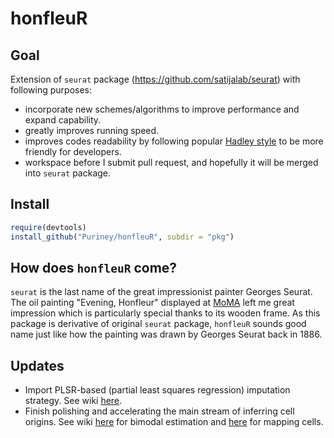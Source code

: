 # honfleuR

## Goal

Extension of `seurat` package (https://github.com/satijalab/seurat) with
following purposes:

- incorporate new schemes/algorithms to improve performance and expand
  capability.
- greatly improves running speed.
- improves codes readability by following popular [Hadley
  style](http://adv-r.had.co.nz/Style.html) to be more friendly for developers.
- workspace before I submit pull request, and hopefully it will be merged into
  `seurat` package.

## Install

```r
require(devtools)
install_github("Puriney/honfleuR", subdir = "pkg")
```

## How does `honfleuR` come?

`seurat` is the last name of the great impressionist painter Georges Seurat. The
oil painting "Evening, Honfleur" displayed at
[MoMA](http://www.moma.org/collection/works/79333?locale=en) left me great
impression which is particularly special thanks to its wooden frame. As this
package is derivative of original `seurat` package, `honfleuR` sounds good name
just like how the painting was drawn by Georges Seurat back in 1886.

## Updates

- Import PLSR-based (partial least squares regression) imputation strategy. See
  wiki [here](https://github.com/Puriney/honfleuR/wiki/Imputation-Schemes).
- Finish polishing and accelerating the main stream of inferring cell origins.
  See wiki [here](https://github.com/Puriney/honfleuR/wiki/Performance-enhancements-for-bimodal-distributions-estimation) for bimodal estimation and [here](https://github.com/Puriney/honfleuR/wiki/Performance-enhancements-for-mapping-cells-location-part) for mapping cells.
